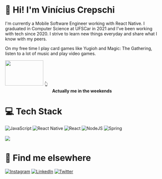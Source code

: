 # 👋 Hi! I'm Vinícius Crepschi
I'm currently a Mobile Software Engineer working with React Native. I graduated in Computer Science at UFSCar in 2021 and I've been working with tech since 2020. I strive to learn new things everyday and share what I know with my peers. 

On my free time I play card games like Yugioh and Magic: The Gathering, listen to a lot of music and play video games.

<img src="https://c.tenor.com/y-26Qmqp42cAAAAC/monday-duel.gif" width="125" height="83" />
👆 <figcaption align = "center"><b>Actually me in the weekends</b></figcaption>

# 💻 Tech Stack
![JavaScript](https://img.shields.io/badge/javascript-%23323330.svg?style=for-the-badge&logo=javascript&logoColor=%23F7DF1E) ![React Native](https://img.shields.io/badge/react_native-%2320232a.svg?style=for-the-badge&logo=react&logoColor=%2361DAFB) ![React](https://img.shields.io/badge/react-%2320232a.svg?style=for-the-badge&logo=react&logoColor=%2361DAFB) ![NodeJS](https://img.shields.io/badge/node.js-6DA55F?style=for-the-badge&logo=node.js&logoColor=white) ![Spring](https://img.shields.io/badge/spring-%236DB33F.svg?style=for-the-badge&logo=spring&logoColor=white)
<br><br>![](https://github-readme-stats.vercel.app/api/top-langs/?username=Vinality&theme=radical&hide_border=false&include_all_commits=false&count_private=false&layout=compact)

# 📱 Find me elsewhere
[![Instagram](https://img.shields.io/badge/Instagram-E4405F?style=for-the-badge&logo=instagram&logoColor=white)](https://instagram.com/vicrepschi) 
[![LinkedIn](https://img.shields.io/badge/LinkedIn-0077B5?style=for-the-badge&logo=linkedin&logoColor=white)](https://linkedin.com/in/viniciuscrepschi) 
[![Twitter](https://img.shields.io/badge/Twitter-1DA1F2?style=for-the-badge&logo=twitter&logoColor=white)](https://twitter.com/ViniciusAX4) 
